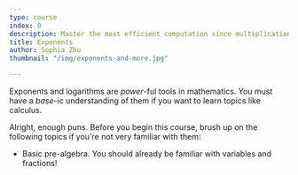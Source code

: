 ```yaml
---
type: course
index: 0
description: Master the most efficient computation since multiplication!
title: Exponents
author: Sophia Zhu
thumbnail: "/img/exponents-and-more.jpg"

---
```

Exponents and logarithms are *power*-ful tools in mathematics. You must have a *base*-ic understanding of them if you want to learn topics like calculus.

Alright, enough puns. Before you begin this course, brush up on the following topics if you're not very familiar with them:

- Basic pre-algebra. You should already be familiar with variables and fractions! 
<!--stackedit_data:
eyJoaXN0b3J5IjpbMjA1ODczNjQyMCwtNDI1NzkxNzg2LC0yMD
AxNjYzODM4LDEwODUwMjk1NzVdfQ==
-->
